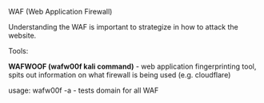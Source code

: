 WAF (Web Application Firewall)

Understanding the WAF is important to strategize in how to attack the website.

Tools:

**WAFWOOF (wafw00f kali command)** - web application fingerprinting tool, spits out information on what firewall is being used (e.g. cloudflare)

usage: wafw00f <host> -a - tests domain for all WAF

